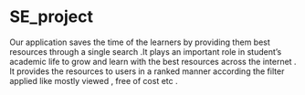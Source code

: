 # SE_project
Our application saves the time of the learners by providing them best resources through a single search .It plays an important role in student’s academic life to grow and learn with the best resources across the internet . It provides the resources to users in a ranked manner according the filter applied like mostly viewed , free of cost etc .
